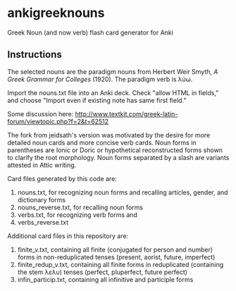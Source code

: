 ankigreeknouns
==============

Greek Noun (and now verb) flash card generator for Anki

## Instructions ##

The selected nouns are the paradigm nouns from Herbert Weir Smyth, _A Greek Grammar for Colleges_ (1920). The paradigm verb is λύω.

Import the nouns.txt file into an Anki deck. Check "allow HTML in fields," and choose "Import even if existing note has same first field."

Some discussion here: http://www.textkit.com/greek-latin-forum/viewtopic.php?f=2&t=62512

The fork from jeidsath's version was motivated by the desire for more detailed noun cards and more concise verb cards. Noun forms in parentheses are Ionic or Doric or hypothetical reconstructed forms shown to clarify the root morphology. Noun forms separated by a slash are variants attested in Attic writing.

Card files generated by this code are:

1.  nouns.txt, for recognizing noun forms and recalling articles, gender, and dictionary forms
1.  nouns_reverse.txt, for recalling noun forms
1.  verbs.txt, for recognizing verb forms and
1.  verbs_reverse.txt

Additional card files in this repository are:

1. finite_v.txt, containing all finite (conjugated for person and number) forms in non-reduplicated tenses (present, aorist, future, imperfect)
1. finite_redup_v.txt, containing all finite forms in reduplicated (containing the stem λελυ) tenses (perfect, pluperfect, future perfect)
1. infin_particip.txt, containing all infinitive and participle forms
